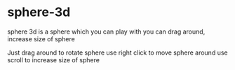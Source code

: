 # sphere-3d
sphere 3d is a sphere which you can play with you can drag around, increase size of sphere

Just drag around to rotate sphere 
use right click to  move sphere around
use scroll to increase size of sphere
